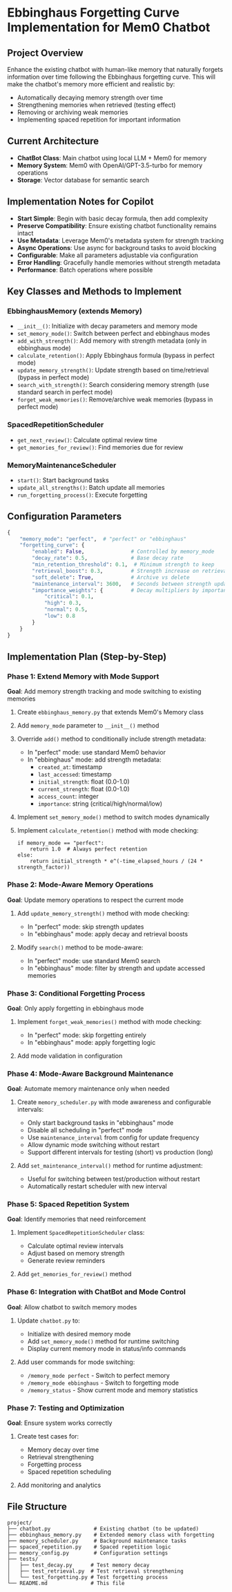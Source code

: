 # Ebbinghaus Forgetting Curve Implementation for Mem0 Chatbot

## Project Overview

Enhance the existing chatbot with human-like memory that naturally forgets information over time following the Ebbinghaus forgetting curve. This will make the chatbot's memory more efficient and realistic by:

- Automatically decaying memory strength over time
- Strengthening memories when retrieved (testing effect)
- Removing or archiving weak memories
- Implementing spaced repetition for important information

## Current Architecture

- **ChatBot Class**: Main chatbot using local LLM + Mem0 for memory
- **Memory System**: Mem0 with OpenAI/GPT-3.5-turbo for memory operations
- **Storage**: Vector database for semantic search

## Implementation Notes for Copilot

- **Start Simple**: Begin with basic decay formula, then add complexity
- **Preserve Compatibility**: Ensure existing chatbot functionality remains intact
- **Use Metadata**: Leverage Mem0's metadata system for strength tracking
- **Async Operations**: Use async for background tasks to avoid blocking
- **Configurable**: Make all parameters adjustable via configuration
- **Error Handling**: Gracefully handle memories without strength metadata
- **Performance**: Batch operations where possible

## Key Classes and Methods to Implement

### EbbinghausMemory (extends Memory)

- `__init__()`: Initialize with decay parameters and memory mode
- `set_memory_mode()`: Switch between perfect and ebbinghaus modes
- `add_with_strength()`: Add memory with strength metadata (only in ebbinghaus mode)
- `calculate_retention()`: Apply Ebbinghaus formula (bypass in perfect mode)
- `update_memory_strength()`: Update strength based on time/retrieval (bypass in perfect mode)
- `search_with_strength()`: Search considering memory strength (use standard search in perfect mode)
- `forget_weak_memories()`: Remove/archive weak memories (bypass in perfect mode)

### SpacedRepetitionScheduler

- `get_next_review()`: Calculate optimal review time
- `get_memories_for_review()`: Find memories due for review

### MemoryMaintenanceScheduler

- `start()`: Start background tasks
- `update_all_strengths()`: Batch update all memories
- `run_forgetting_process()`: Execute forgetting

## Configuration Parameters

```python
{
    "memory_mode": "perfect",  # "perfect" or "ebbinghaus"
    "forgetting_curve": {
        "enabled": False,               # Controlled by memory_mode
        "decay_rate": 0.5,              # Base decay rate
        "min_retention_threshold": 0.1,  # Minimum strength to keep
        "retrieval_boost": 0.3,         # Strength increase on retrieval
        "soft_delete": True,            # Archive vs delete
        "maintenance_interval": 3600,   # Seconds between strength updates (3600=1hr for production, 60=1min for testing)
        "importance_weights": {         # Decay multipliers by importance
            "critical": 0.1,
            "high": 0.3,
            "normal": 0.5,
            "low": 0.8
        }
    }
}
```


## Implementation Plan (Step-by-Step)

### Phase 1: Extend Memory with Mode Support

**Goal**: Add memory strength tracking and mode switching to existing memories

1. Create `ebbinghaus_memory.py` that extends Mem0's Memory class
2. Add `memory_mode` parameter to `__init__()` method
3. Override `add()` method to conditionally include strength metadata:
   - In "perfect" mode: use standard Mem0 behavior
   - In "ebbinghaus" mode: add strength metadata:
     - `created_at`: timestamp
     - `last_accessed`: timestamp
     - `initial_strength`: float (0.0-1.0)
     - `current_strength`: float (0.0-1.0)
     - `access_count`: integer
     - `importance`: string (critical/high/normal/low)

4. Implement `set_memory_mode()` method to switch modes dynamically
5. Implement `calculate_retention()` method with mode checking:
   ```
   if memory_mode == "perfect":
       return 1.0  # Always perfect retention
   else:
       return initial_strength * e^(-time_elapsed_hours / (24 * strength_factor))
   ```

### Phase 2: Mode-Aware Memory Operations

**Goal**: Update memory operations to respect the current mode

1. Add `update_memory_strength()` method with mode checking:
   - In "perfect" mode: skip strength updates
   - In "ebbinghaus" mode: apply decay and retrieval boosts

2. Modify `search()` method to be mode-aware:
   - In "perfect" mode: use standard Mem0 search
   - In "ebbinghaus" mode: filter by strength and update accessed memories

### Phase 3: Conditional Forgetting Process

**Goal**: Only apply forgetting in ebbinghaus mode

1. Implement `forget_weak_memories()` method with mode checking:
   - In "perfect" mode: skip forgetting entirely
   - In "ebbinghaus" mode: apply forgetting logic

2. Add mode validation in configuration

### Phase 4: Mode-Aware Background Maintenance

**Goal**: Automate memory maintenance only when needed

1. Create `memory_scheduler.py` with mode awareness and configurable intervals:
   - Only start background tasks in "ebbinghaus" mode
   - Disable all scheduling in "perfect" mode
   - Use `maintenance_interval` from config for update frequency
   - Allow dynamic mode switching without restart
   - Support different intervals for testing (short) vs production (long)

2. Add `set_maintenance_interval()` method for runtime adjustment:
   - Useful for switching between test/production without restart
   - Automatically restart scheduler with new interval

### Phase 5: Spaced Repetition System

**Goal**: Identify memories that need reinforcement

1. Implement `SpacedRepetitionScheduler` class:
   - Calculate optimal review intervals
   - Adjust based on memory strength
   - Generate review reminders

2. Add `get_memories_for_review()` method

### Phase 6: Integration with ChatBot and Mode Control

**Goal**: Allow chatbot to switch memory modes

1. Update `chatbot.py` to:
   - Initialize with desired memory mode
   - Add `set_memory_mode()` method for runtime switching
   - Display current memory mode in status/info commands

2. Add user commands for mode switching:
   - `/memory_mode perfect` - Switch to perfect memory
   - `/memory_mode ebbinghaus` - Switch to forgetting mode
   - `/memory_status` - Show current mode and memory statistics

### Phase 7: Testing and Optimization

**Goal**: Ensure system works correctly

1. Create test cases for:
   - Memory decay over time
   - Retrieval strengthening
   - Forgetting process
   - Spaced repetition scheduling

2. Add monitoring and analytics

## File Structure

```
project/
├── chatbot.py              # Existing chatbot (to be updated)
├── ebbinghaus_memory.py    # Extended memory class with forgetting
├── memory_scheduler.py     # Background maintenance tasks
├── spaced_repetition.py    # Spaced repetition logic
├── memory_config.py        # Configuration settings
├── tests/
│   ├── test_decay.py      # Test memory decay
│   ├── test_retrieval.py  # Test retrieval strengthening
│   └── test_forgetting.py # Test forgetting process
└── README.md              # This file
```

